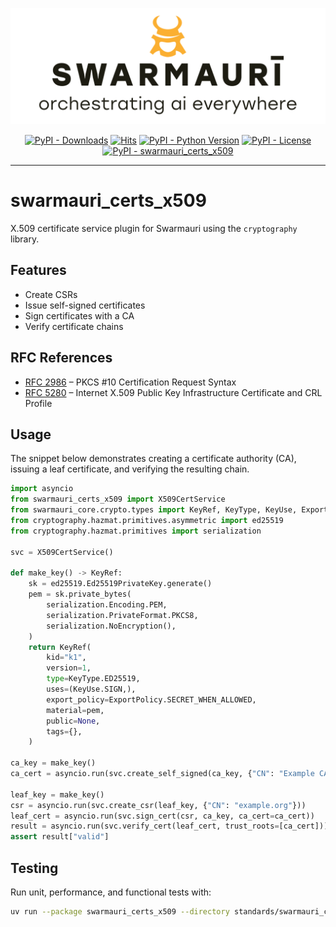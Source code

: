 ![Swarmauri Logo](https://github.com/swarmauri/swarmauri-sdk/blob/3d4d1cfa949399d7019ae9d8f296afba773dfb7f/assets/swarmauri.brand.theme.svg)

<p align="center">
    <a href="https://pypi.org/project/swarmauri_certs_x509/">
        <img src="https://img.shields.io/pypi/dm/swarmauri_certs_x509" alt="PyPI - Downloads"/></a>
    <a href="https://hits.sh/github.com/swarmauri/swarmauri-sdk/tree/master/pkgs/standards/swarmauri_certs_x509/">
        <img alt="Hits" src="https://hits.sh/github.com/swarmauri/swarmauri-sdk/tree/master/pkgs/standards/swarmauri_certs_x509.svg"/></a>
    <a href="https://pypi.org/project/swarmauri_certs_x509/">
        <img src="https://img.shields.io/pypi/pyversions/swarmauri_certs_x509" alt="PyPI - Python Version"/></a>
    <a href="https://pypi.org/project/swarmauri_certs_x509/">
        <img src="https://img.shields.io/pypi/l/swarmauri_certs_x509" alt="PyPI - License"/></a>
    <a href="https://pypi.org/project/swarmauri_certs_x509/">
        <img src="https://img.shields.io/pypi/v/swarmauri_certs_x509?label=swarmauri_certs_x509&color=green" alt="PyPI - swarmauri_certs_x509"/></a>

</p>

---

# swarmauri_certs_x509

X.509 certificate service plugin for Swarmauri using the `cryptography` library.

## Features
- Create CSRs
- Issue self-signed certificates
- Sign certificates with a CA
- Verify certificate chains

## RFC References
- [RFC 2986](https://datatracker.ietf.org/doc/html/rfc2986) – PKCS #10 Certification Request Syntax
- [RFC 5280](https://datatracker.ietf.org/doc/html/rfc5280) – Internet X.509 Public Key Infrastructure Certificate and CRL Profile

## Usage

The snippet below demonstrates creating a certificate authority (CA), issuing a
leaf certificate, and verifying the resulting chain.

```python
import asyncio
from swarmauri_certs_x509 import X509CertService
from swarmauri_core.crypto.types import KeyRef, KeyType, KeyUse, ExportPolicy
from cryptography.hazmat.primitives.asymmetric import ed25519
from cryptography.hazmat.primitives import serialization

svc = X509CertService()

def make_key() -> KeyRef:
    sk = ed25519.Ed25519PrivateKey.generate()
    pem = sk.private_bytes(
        serialization.Encoding.PEM,
        serialization.PrivateFormat.PKCS8,
        serialization.NoEncryption(),
    )
    return KeyRef(
        kid="k1",
        version=1,
        type=KeyType.ED25519,
        uses=(KeyUse.SIGN,),
        export_policy=ExportPolicy.SECRET_WHEN_ALLOWED,
        material=pem,
        public=None,
        tags={},
    )

ca_key = make_key()
ca_cert = asyncio.run(svc.create_self_signed(ca_key, {"CN": "Example CA"}))

leaf_key = make_key()
csr = asyncio.run(svc.create_csr(leaf_key, {"CN": "example.org"}))
leaf_cert = asyncio.run(svc.sign_cert(csr, ca_key, ca_cert=ca_cert))
result = asyncio.run(svc.verify_cert(leaf_cert, trust_roots=[ca_cert]))
assert result["valid"]
```

## Testing
Run unit, performance, and functional tests with:

```bash
uv run --package swarmauri_certs_x509 --directory standards/swarmauri_certs_x509 pytest
```
